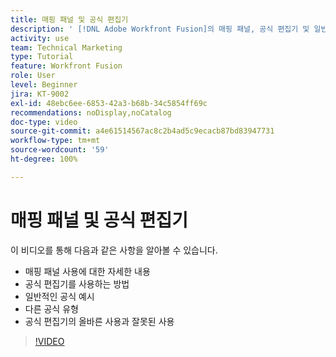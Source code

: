 ```yaml
---
title: 매핑 패널 및 공식 편집기
description: ' [!DNL Adobe Workfront Fusion]의 매핑 패널, 공식 편집기 및 일반적인 공식 예시 사용에 대해 자세히 알아봅니다.'
activity: use
team: Technical Marketing
type: Tutorial
feature: Workfront Fusion
role: User
level: Beginner
jira: KT-9002
exl-id: 48ebc6ee-6853-42a3-b68b-34c5854ff69c
recommendations: noDisplay,noCatalog
doc-type: video
source-git-commit: a4e61514567ac8c2b4ad5c9ecacb87bd83947731
workflow-type: tm+mt
source-wordcount: '59'
ht-degree: 100%

---
```


# 매핑 패널 및 공식 편집기

이 비디오를 통해 다음과 같은 사항을 알아볼 수 있습니다.

* 매핑 패널 사용에 대한 자세한 내용
* 공식 편집기를 사용하는 방법
* 일반적인 공식 예시
* 다른 공식 유형
* 공식 편집기의 올바른 사용과 잘못된 사용

>[!VIDEO](https://video.tv.adobe.com/v/335262/?quality=12&learn=on)
